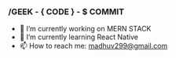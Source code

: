 ### /GEEK - { CODE } - $ COMMIT

<!--
**mmkvdev/mmkvdev** is a ✨ _special_ ✨ repository because its `README.md` (this file) appears on your GitHub profile.
-->
- 🔭 I’m currently working on MERN STACK
- 🌱 I’m currently learning React Native
- 📫 How to reach me: madhuv299@gmail.com

